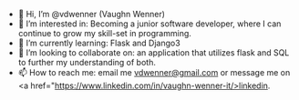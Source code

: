 - 👋 Hi, I’m @vdwenner (Vaughn Wenner)
- 👀 I’m interested in: Becoming a junior software developer, where I can continue to grow my skill-set in programming.
- 🌱 I’m currently learning: Flask and Django3
- 💞️ I’m looking to collaborate on: an application that utilizes flask and SQL to further my understanding of both.
- 📫 How to reach me: email me vdwenner@gmail.com or message me on <a href="https://www.linkedin.com/in/vaughn-wenner-it/>linkedin<a/>.

<!---
vdwenner/vdwenner is a ✨ special ✨ repository because its `README.md` (this file) appears on your GitHub profile.
You can click the Preview link to take a look at your changes.
--->
